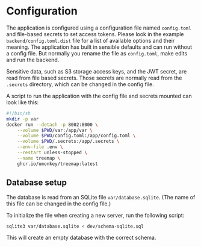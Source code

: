 # Configuration

The application is configured using a configuration file named `config.toml` and file-based secrets to set access tokens.
Please look in the example `backend/config.toml.dist` file for a list of available options and their meaning.
The application has built in sensible defaults and can run without a config file.
But normally you rename the file as `config.toml`, make edits and run the backend.

Sensitive data, such as S3 storage access keys, and the JWT secret, are read from file based secrets.
Those secrets are normally read from the `.secrets` directory, which can be changed in the config file.

A script to run the application with the config file and secrets mounted can look like this:

``` sh
#!/bin/sh
mkdir -p var
docker run --detach -p 8002:8000 \
    --volume $PWD/var:/app/var \
    --volume $PWD/config.toml:/app/config.toml \
    --volume $PWD/.secrets:/app/.secrets \
    --env-file .env \
    --restart unless-stopped \
    --name treemap \
    ghcr.io/umonkey/treemap:latest
```

## Database setup

The database is read from an SQLite file `var/database.sqlite`.
(The name of this file can be changed in the config file.)

To initialize the file when creating a new server, run the following script:

``` sh
sqlite3 var/database.sqlite < dev/schema-sqlite.sql
```

This will create an empty database with the correct schema.
